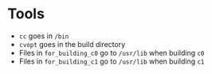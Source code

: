# Tools
- `cc` goes in `/bin`
- `cvopt` goes in the build directory
- Files in `for_building_c0` go to `/usr/lib` when building `c0`
- Files in `for_building_c1` go to `/usr/lib` when building `c1`